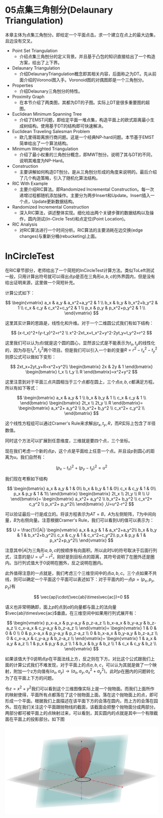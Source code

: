 # 05点集三角刨分(Delaunary Triangulation)


本章主体为点集三角刨分。即给定一个平面点击。求一个建立在点上的最大边集，且边没有交叉。


* Point Set Triangulation
  * 介绍点集三角刨分的定义背景。并且基于凸包的知识直接给出了一个构造方案，给出了上下界。
* Delaunary Triangulation
  * 介绍DelaunaryTriangulation概念即其相关内容，后面称之为DT。先从前面介绍的Voronoi图入手。Voronoid图的对偶图即是一个三角刨分。
* Properties
  * 介绍Delaunary三角刨分的特性。
* Proximity Graph
  * 在本节介绍了两类图，其都为DT的子图。实际上DT是很多重要图的超图。
* Euclidean Minimum Spanning Tree
  * 介绍了EMST问题，即给定平面一堆点集，构造平面上的欧式距离最小生成树结构。使用基于DT的结构即可快速解决。
* Euclidean Traveling Salesman Problem
  * 欧几里得距离旅行商问题。这是一个经典NP-hard问题。本节基于EMST简单给出了一个算法结构。
* Minimum Weighted Triangulation
  * 介绍了最小权重的三角刨分概念，即MWT刨分。说明了其与DT的不同，说明其难度为NP-Hard。
* Construction
  * 主要讲解如何构造DT刨分。是从三角刨分形成的角度来说明的。最后介绍了几个构造策略，引入了随机化算法结构。
* RIC With Example
  * 主要介绍RIC算法。即Randomized Incremental Construction。每一次递增过程都随机添加操作。主要分为两步Insert和Update。Insert插入一个点，Update更新数据结构。
* Randomized Incremental Construction
  * 深入RIC算法，讲述整体实现。细化给出两个关键步骤的数据结构以及操作，圆内测试(In-Circle Test)和点定位(Point Location)。
* RIC Analysis
  * 对RIC算法进行一个时间分析。RIC算法的主要消耗在边交换(edge changes)与重新分桶(rebucketing)上面。



# InCircleTest

在RIC章节部分，老师给出了一个简短的InCircleTest计算方法。类似ToLeft测试一般，只用计算出符号就可以得出点$p$是否在三角形$a,b,c$的外界圆内，但是没有给出证明来源，这里做一个简短补充。

计算公式如下：

$$
\begin{vmatrix}
  a_x & a_y & a_x^2+a_y^2 & 1 \\
  b_x & b_y & b_x^2+b_y^2 & 1 \\
  c_x & c_y & c_x^2+c_y^2 & 1 \\
  p_x & p_y & p_x^2+p_y^2 & 1 \\
\end{vmatrix}
$$


这里其实计算的思路是，线性化和升维。对于一个二维圆公式我们有如下结构：

$$
(x-t_x)^2+(y-t_y)^2=r^2 \\
x^2-2xt_x+t_x^2+y^2-2yt_y+t_y^2=r^2
$$

这里我们可以认为点$t$就是这个圆的圆心，显然该公式是不能表示为$t_x,t_y$的线性化的，因为存在$t_x^2,t_y^2$两个项目。但是我们可以引入一个新的变量$R=r^2-t_x^2-t_y^2$则原公式可以做如下变形：

$$
2xt_x+2yt_y+R=x^2+y^2\\
\begin{bmatrix}
2x & 2y & 1
\end{bmatrix}
\begin{bmatrix}
t_x \\
t_y \\ 
R
\end{bmatrix}=x^2+y^2
$$

这里注意到对于平面三点共圆相当于三个点都在圆上，三个点$a,b,c$都满足方程。所以有如下等式：


$$
\begin{bmatrix}
a_x & a_y & 1 \\
b_x & b_y & 1 \\
c_x & c_y & 1 \\
\end{bmatrix}
\begin{bmatrix}
2t_x \\
2t_y \\ 
R
\end{bmatrix}=
\begin{bmatrix}
a_x^2+ a_y^2 \\ 
b_x^2+ b_y^2 \\ 
c_x^2+ c_y^2 \\ 
\end{bmatrix}
$$

这个线性方程组可以通过Cramer's Rule来求解出$t_x,t_y,R$，而$R$实际上包含了半径数值。

同时这个方法可以扩展到任意维度，三维就是要四个点，三个坐标。

现在我们考虑一个新的点$p$，这个点是平面给上任意一个点。并且设$p$到圆心的距离为$u$。我们自然有：

$$
(p_x-t_x)^2+(p_y-t_y)^2=u^2
$$

我们现在考察如下结构


$$
\begin{bmatrix}
a_x & a_y & 1 & 0\\
b_x & b_y & 1 & 0\\
c_x & c_y & 1 & 0\\
p_x & p_y & 1 & 1\\
\end{bmatrix}
\begin{bmatrix}
2t_x \\
2t_y \\ 
R \\
U
\end{bmatrix}=
\begin{bmatrix}
a_x^2+ a_y^2 \\ 
b_x^2+ b_y^2 \\ 
c_x^2+ c_y^2 \\ 
p_x^2+ p_y^2\\
\end{bmatrix}
,U=u^2-r^2
$$

可以验证最后一行是成立的。将该方程表示为$AT=B$，$A$为左侧矩阵，$T$为中间向量，$B$为右侧向量。注意根据Cramer's Rule，我们可以看到U的值可以表示为：

$$
U = \frac{1}{|A|}
\begin{vmatrix}
a_x & a_y & 1 & a_x^2+a_y^2\\
b_x & b_y & 1 & b_x^2+b_y^2\\
c_x & c_y & 1 & c_x^2+c_y^2\\
p_x & p_y & 1 & p_x^2+p_y^2\\
\end{vmatrix}
$$

注意其中$|A|$为三角形$a,b,c$的按顺序有向面积。所以此时U的符号取决于后面行列式，注意的是$U=u^2-r^2$。刚好是到目标点的距离，其符号说明了在圈外还是圈内。当行列式值大于0说明在圈外，反之说明在圈内。

此外值得注意的一点就是，我们考虑三个三维空间中的点$a,b,c$。三个点如果不共线，则可以确定一个平面这个平面可以表述如下：对于平面内的一点$p=(p_x,p_y,p_z)$有

$$
\vec{ap}\cdot(\vec{ab}\times\vec{ac})=0
$$

语义也非常明确即，面上$p$的点到$a$的向量都与面上的法向量$\vec{ab}\times\vec{ac}$垂直。在三维空间中如果用行列式展开有：

$$
\begin{vmatrix}
p_x-a_x & p_y-a_y & p_z-a_z \\
b_x-a_x & b_y-a_y & b_z-a_z \\
c_x-a_x & c_y-a_y & b_z-a_z \\
\end{vmatrix}=
\begin{vmatrix}
1 & 0 & 0 & 0 \\
0 & p_x-a_x & p_y-a_y & p_z-a_z \\
0 & b_x-a_x & b_y-a_y & b_z-a_z \\
0 & c_x-a_x & c_y-a_y & b_z-a_z \\
\end{vmatrix}=
\begin{vmatrix}
1 & a_x & a_y & a_z \\
1 & p_x & p_y & p_z \\
1 & b_x & b_y & b_z \\
1 & c_x & c_y & b_z \\
\end{vmatrix}
$$

如果该值大于0说明点$p$在平面法线上方，反之则在下方。对比这个公式跟我们上面的计算公式我们不难发现，对于平面上的点$a,b,c$，可以认为其就是做了一个映射，附加一个z方向值有$(a_x,a_y)\rightarrow(a_x,a_y,a_x^2+a_y^2)$。此时$p$在圈内的问题转化为了在平面上下方的问题。

令$z=x^2+y^2$我们可以看到这个三维图像实际上是一个抛物面。而我们上面所作的映射使得，平面所有点都落在了这个抛物面上面。落在这个抛物面上的点，即可形成一个平面。根据我们上面描述在该平面下方的会落在圆内，而上方的会落在园外。现在我们关注这个平面跟抛物线的截面，该截面会把整个抛物面分成两部分。两部分都可被平面上的点映射过来，可以看到，其实圆内的点就是其中一个有限截面在平面上的投影部分。如下图


<center><img src = "05.assets/g_1.png"></center>

